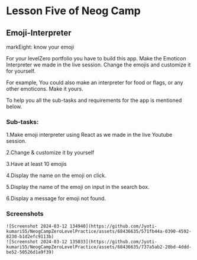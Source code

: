 # Lesson Five of Neog Camp

## Emoji-Interpreter

markEight: know your emoji

For your levelZero portfolio you have to build this app. Make the Emoticon Interpreter we made in the live session. Change the emojis and customize it for yourself.

For example, You could also make an interpreter for food or flags, or any other emoticons. Make it yours.

To help you all the sub-tasks and requirements for the app is mentioned below.

### Sub-tasks:
 1.Make emoji interpreter using React as we made in the live Youtube session. 

 2.Change & customize it by yourself

 3.Have at least 10 emojis

 4.Display the name on the emoji on click.

 5.Display the name of the emoji on input in the search box.
 
 6.Display a message for emoji not found.

 ### Screenshots

    ![Screenshot 2024-03-12 134940](https://github.com/Jyoti-kumari55/NeogCampZeroLevelPractice/assets/68436635/571fb44a-0390-4592-8230-b1d2efc9113b)
    ![Screenshot 2024-03-12 135033](https://github.com/Jyoti-kumari55/NeogCampZeroLevelPractice/assets/68436635/737a5ab2-20bd-4ddd-be52-50526d1a9f39)


